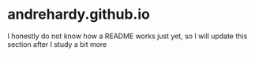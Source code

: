 # andrehardy.github.io

I honestly do not know how a README works just yet, so I will update this section after I study a bit more
